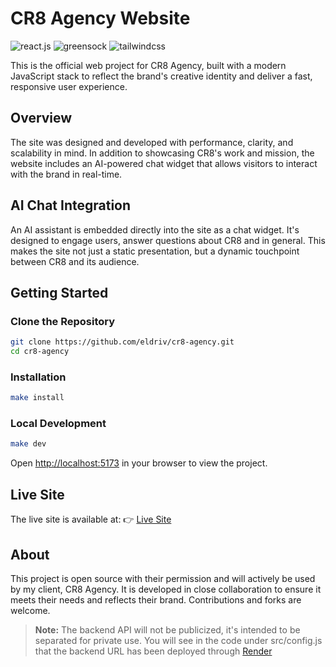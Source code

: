 # CR8 Agency Website

<div>
    <img src="https://img.shields.io/badge/-React_JS-black?style=for-the-badge&logoColor=white&logo=react&color=88CE02" alt="react.js" />
    <img src="https://img.shields.io/badge/-GSAP-black?style=for-the-badge&logoColor=white&logo=greensock&color=61DAFB" alt="greensock" />
    <img src="https://img.shields.io/badge/-Tailwind_CSS-black?style=for-the-badge&logoColor=white&logo=tailwindcss&color=06B6D4" alt="tailwindcss" />
</div>

This is the official web project for CR8 Agency, built with a modern JavaScript stack to reflect the brand's creative identity and deliver a fast, responsive user experience.

## Overview

The site was designed and developed with performance, clarity, and scalability in mind. In addition to showcasing CR8's work and mission, the website includes an AI-powered chat widget that allows visitors to interact with the brand in real-time.

## AI Chat Integration

An AI assistant is embedded directly into the site as a chat widget. It's designed to engage users, answer questions about CR8 and in general. This makes the site not just a static presentation, but a dynamic touchpoint between CR8 and its audience.

## Getting Started

### Clone the Repository

```bash
git clone https://github.com/eldriv/cr8-agency.git
cd cr8-agency
```

### Installation

```bash
make install
```

### Local Development

```bash
make dev
```

Open [http://localhost:5173](http://localhost:5173) in your browser to view the project.

## Live Site

The live site is available at:
👉 [Live Site](https://cr8-agency.netlify.app/)

## About

This project is open source with their permission and will actively be used by my client, CR8 Agency. It is developed in close collaboration to ensure it meets their needs and reflects their brand. Contributions and forks are welcome.

> **Note:** The backend API will not be publicized, it's intended to be separated for private use. You will see in the code under src/config.js that the backend URL has been deployed through [Render](https://cr8-backend.onrender.com/)
